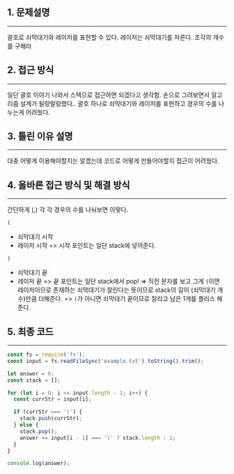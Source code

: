 ## 1. 문제설명

---

괄호로 쇠막대기와 레이저를 표현할 수 있다. 레이저는 쇠막대기를 자른다. 조각의 개수를 구해라

## 2. 접근 방식

---

일단 괄호 이야기 나와서 스택으로 접근하면 되겠다고 생각함. 손으로 그려보면서 알고리즘 설계가 될랑말랑했다.. 괄호 하나로 쇠막대기와 레이저를 표현하고 경우의 수를 나누는게 어려웠다.

## 3. 틀린 이유 설명

---

대충 어떻게 이용해야할지는 알겠는데 코드로 어떻게 만들어야할지 접근이 어려웠다.

## 4. 올바른 접근 방식 및 해결 방식

---

간단하게 (,) 각 각 경우의 수를 나눠보면 이렇다.

`(`

- 쇠막대기 시작
- 레이저 시작
  => 시작 포인트는 일단 stack에 넣어준다.

`)`

- 쇠막대기 끝
- 레이저 끝
  => 끝 포인트는 일단 stack에서 pop!
  => 직전 문자를 보고 그게 `(`이면 레이저이므로 존재하는 쇠막대기가 잘린다는 뜻이므로 stack의 길이 (쇠막대기 개수)만큼 더해준다.
  => `(`가 아니면 쇠막대기 끝이므로 잘리고 남은 1개를 플러스 해준다.

## 5. 최종 코드

---

```js
const fs = require('fs');
const input = fs.readFileSync('example.txt').toString().trim();

let answer = 0;
const stack = [];

for (let i = 0; i <= input.length - 1; i++) {
  const currStr = input[i];

  if (currStr === '(') {
    stack.push(currStr);
  } else {
    stack.pop();
    answer += input[i - 1] === '(' ? stack.length : 1;
  }
}

console.log(answer);
```
